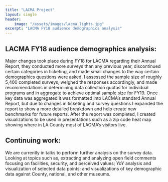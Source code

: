 ```yaml
---
title: "LACMA Project"
layout: single
header:
    image: "/assets/images/lacma_lights.jpg"
excerpt: "LACMA FY18 audience demographics analysis"
---
```


## LACMA FY18 audience demographics analysis:

Major changes took place during FY18 for LACMA regarding their Annual Report, they conducted more surveys than any previous year, discontinued certain categories in ticketing, and made small changes to the way certain demographics questions were asked. I assessed the sample size of roughly 5,400 completed surveys, weighed the responses accordingly, and made recommendations in determining data collection quotas for individual programs and in aggregate to achieve optimal sample size for FY19. Once key data was aggregated it was formatted into LACMA’s standard Annual Report, but due to changes in ticketing and survey questions I expanded the report to show a more detailed breakdown and help create new benchmarks for future reports. After the report was completed, I created visualizations to be used in presentations such as a zip code heat map showing where in LA County most of LACMA’s visitors live.

## Continuing work:

We are currently in talks to perform further analysis on the survey data. Looking at topics such as, extracting and analyzing open field comments focusing on facilities, security, and perceived values; YoY analysis and visualization of selected data points; and visualizations of key demographic data against County, national, and other museums.